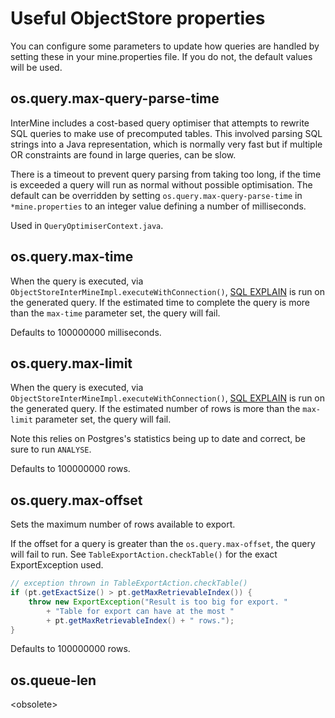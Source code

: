# Useful ObjectStore properties

You can configure some parameters to update how queries are handled by setting these in your mine.properties file. If you do not, the default values will be used.

## os.query.max-query-parse-time

InterMine includes a cost-based query optimiser that attempts to rewrite SQL queries to make use of precomputed tables. This involved parsing SQL strings into a Java representation, which is normally very fast but if multiple OR constraints are found in large queries, can be slow.

There is a timeout to prevent query parsing from taking too long, if the time is exceeded a query will run as normal without possible optimisation. The default can be overridden by setting `os.query.max-query-parse-time` in `*mine.properties` to an integer value defining a number of milliseconds.

Used in `QueryOptimiserContext.java`.

## os.query.max-time

When the query is executed, via `ObjectStoreInterMineImpl.executeWithConnection()`, [SQL EXPLAIN](https://www.postgresql.org/docs/9.1/static/sql-explain.html) is run on the generated query. If the estimated time to complete the query is more than the `max-time` parameter set, the query will fail.

Defaults to 100000000 milliseconds.

## os.query.max-limit

When the query is executed, via `ObjectStoreInterMineImpl.executeWithConnection()`, [SQL EXPLAIN](https://www.postgresql.org/docs/9.1/static/sql-explain.html) is run on the generated query. If the estimated number of rows is more than the `max-limit` parameter set, the query will fail.

Note this relies on Postgres's statistics being up to date and correct, be sure to run `ANALYSE`.

Defaults to 100000000 rows.

## os.query.max-offset

Sets the maximum number of rows available to export.

If the offset for a query is greater than the `os.query.max-offset`, the query will fail to run. See `TableExportAction.checkTable()` for the exact ExportException used.

```java
// exception thrown in TableExportAction.checkTable()
if (pt.getExactSize() > pt.getMaxRetrievableIndex()) {
    throw new ExportException("Result is too big for export. "
        + "Table for export can have at the most "
        + pt.getMaxRetrievableIndex() + " rows.");
}
```

Defaults to 100000000 rows.

## os.queue-len

&lt;obsolete&gt;
